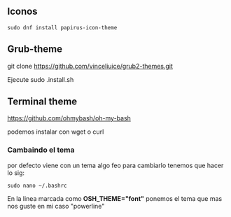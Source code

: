 

## Iconos

	sudo dnf install papirus-icon-theme


## Grub-theme

git clone https://github.com/vinceliuice/grub2-themes.git

Ejecute sudo .install.sh

## Terminal theme

https://github.com/ohmybash/oh-my-bash

podemos instalar con wget o curl

### Cambaindo el tema 
por defecto viene con un tema algo feo para cambiarlo tenemos que hacer lo sig:

	sudo nano ~/.bashrc

En la linea marcada como **OSH_THEME="font"** ponemos el tema que mas nos guste en mi caso "powerline"

